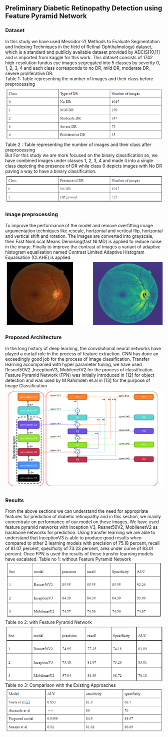 ## Preliminary Diabetic Retinopathy Detection using Feature Pyramid Network
### Dataset
 In this study we have used Messidor-2( Methods to Evaluate Segmentation and Indexing Techniques in the field of Retinal Ophthalmology) dataset, which is a standard and publicly available dataset provided by ADCIS[10,11] and is imported from kaggle for this work. This dataset consists of 1742 high-resolution fundus eye images segregated into 5 classes by severity 0, 1, 2, 3, 4 and each class corresponds to no DR, mild DR, moderate DR, severe proliferative DR.</br>
Table 1: Table representing the number of images and their class before preprocessing</br>
![alttext](https://github.com/LokeshSaipureddi/Diabetic_retinopathy/blob/main/Screenshot%202022-02-08%20142427.png)</br>
Table 2 : Table representing the number of images and their class after preprocessing</br>
But For this study we are more focused on the binary classification so, we have combined images under classes 1, 2, 3, 4 and made it into a single class depicting the presence of DR while class 0 depicts images with No DR paving a way to have a binary classification.</br>
![alttext](https://github.com/LokeshSaipureddi/Diabetic_retinopathy/blob/main/Screenshot%202022-02-08%20142456.png)
### Image preprocessing
  To improve the performance of the model and remove overfitting image argumentation techniques like rescale, horizontal and vertical flip, horizontal and vertical shift and rotation. The images are converted into grayscale, then Fast NonLocal Means Denoising(fast NLMD) is applied to reduce noise in the image. Finally to improve the contrast of images a variant of adaptive histogram equalisation named  Contrast Limited Adaptive Histogram Equalisation (CLAHE) is applied.
![alttext](https://github.com/LokeshSaipureddi/Diabetic_retinopathy/blob/main/Screenshot%202022-02-08%20142534.png)

### Proposed Architecture
 In the long history of deep learning, the convolutional neural networks have played a curtail role in the process of feature extraction. CNN has done an exceedingly good job for the process of image classification. Transfer learning accompanied with hyper parameter tuning, we have used Resnet50V2 ,InceptionV3, MobilenetV2 for the process of classification. Feature Pyramid Network (FPN)  was initially introduced in [12] for object detection and was used by M Rahimdeh et.al in [13] for the purpose of Image Classification
 ![alttext](https://github.com/LokeshSaipureddi/Diabetic_retinopathy/blob/main/Screenshot%202022-02-08%20142642.png)
 ### Results
 From the above sections we can understand the need for appropriate features for prediction of diabetic retinopathy and in this section, we mainly concentrate on performance of our model on these images. We have used feature pyramid networks with inception V3, Resnet50V2, MobilenetV2 as backbone networks for prediction. Using transfer learning we are able to understand that InceptionV3 is able to produce good results when compared to other 2 learning models with precision of 75.18 percent, recall of 81.07 percent, specificity of 73.23 percent, area under curve of 83.01 percent. Once FPN is used the results of these transfer learning models have escalated.
 Table no 1: without Feature Pyramid Network </br>
 ![alttext](https://github.com/LokeshSaipureddi/Diabetic_retinopathy/blob/main/Screenshot%202022-02-08%20142829.png)</br>
 Table no 2: with Feature Pyramid Network </br>
  ![alttext](https://github.com/LokeshSaipureddi/Diabetic_retinopathy/blob/main/Screenshot%202022-02-08%20142849.png)</br>
 Table no 3: Comparison with the Existing Approaches</br> 
  ![alttext](https://github.com/LokeshSaipureddi/Diabetic_retinopathy/blob/main/Screenshot%202022-02-08%20142918.png)</br>
